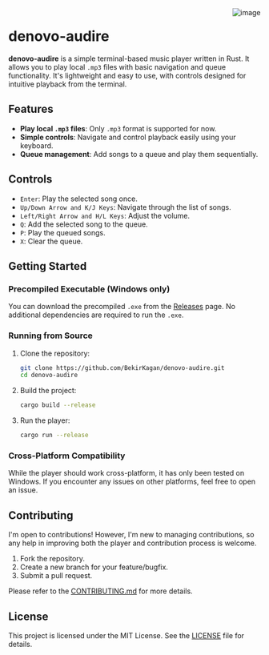 <img align="right" alt="image" title="denovo-audire-icon" src="https://github.com/user-attachments/assets/3e8bd0e2-3b4d-4659-a667-554486bab56a"/> 

# denovo-audire

**denovo-audire** is a simple terminal-based music player written in Rust. It allows you to play local `.mp3` files with basic navigation and queue functionality. It's lightweight and easy to use, with controls designed for intuitive playback from the terminal.

## Features

- **Play local `.mp3` files**: Only `.mp3` format is supported for now.
- **Simple controls**: Navigate and control playback easily using your keyboard.
- **Queue management**: Add songs to a queue and play them sequentially.

## Controls

- `Enter`: Play the selected song once.
- `Up/Down Arrow and K/J Keys`: Navigate through the list of songs.
- `Left/Right Arrow and H/L Keys`: Adjust the volume.
- `Q`: Add the selected song to the queue.
- `P`: Play the queued songs.
- `X`: Clear the queue.

## Getting Started

### Precompiled Executable (Windows only)

You can download the precompiled `.exe` from the [Releases](https://github.com/BekirKagan/denovo-audire/releases) page. No additional dependencies are required to run the `.exe`.

### Running from Source

1. Clone the repository:
   ```bash
   git clone https://github.com/BekirKagan/denovo-audire.git
   cd denovo-audire

2. Build the project:
   ```bash
   cargo build --release

3. Run the player:
   ```bash
   cargo run --release

### Cross-Platform Compatibility

While the player should work cross-platform, it has only been tested on Windows. If you encounter any issues on other platforms, feel free to open an issue.

## Contributing

I'm open to contributions! However, I'm new to managing contributions, so any help in improving both the player and contribution process is welcome.

1. Fork the repository.
2. Create a new branch for your feature/bugfix.
3. Submit a pull request.

Please refer to the [CONTRIBUTING.md](CONTRIBUTING.md) for more details.

## License

This project is licensed under the MIT License. See the [LICENSE](LICENSE) file for details.
